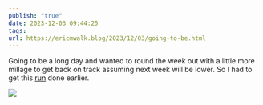 ```yaml
---
publish: "true"
date: 2023-12-03 09:44:25
tags: 
url: https://ericmwalk.blog/2023/12/03/going-to-be.html
---
```


Going to be a long day and wanted to round the week out with a little more millage to get back on track assuming next week will be lower. So I had to get this [run](https://strava.com/activities/10322177118) done earlier.

![](https://ericmwalk.blog/uploads/2023/424197b97c.jpg)
